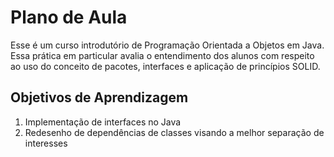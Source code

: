 # Plano de Aula

Esse é um curso introdutório de Programação Orientada a Objetos em Java. Essa prática em particular avalia o entendimento dos alunos com respeito ao uso do conceito de pacotes, interfaces e aplicação de princípios SOLID.

## Objetivos de Aprendizagem
1. Implementação de interfaces no Java
2. Redesenho de dependências de classes visando a melhor separação de interesses